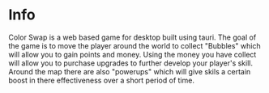# Info
Color Swap is a web based game for desktop built using tauri. The goal of the game is to move the player around the world to collect "Bubbles" which will allow you to gain points and money. Using the money you have collect will allow you to purchase upgrades to further develop your player's skill. Around the map there are also "powerups" which will give skils a certain boost in there effectiveness over a short period of time.
